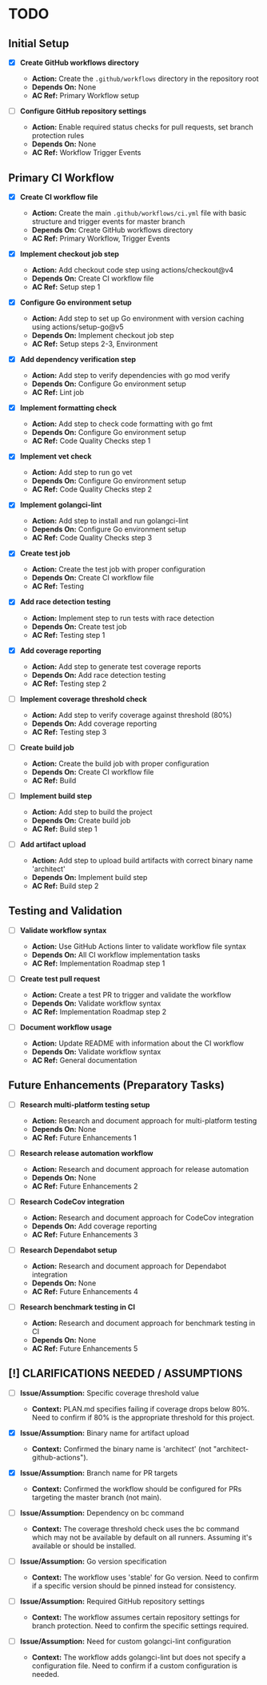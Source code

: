 # TODO

## Initial Setup

- [x] **Create GitHub workflows directory**
  - **Action:** Create the `.github/workflows` directory in the repository root
  - **Depends On:** None
  - **AC Ref:** Primary Workflow setup

- [ ] **Configure GitHub repository settings**
  - **Action:** Enable required status checks for pull requests, set branch protection rules
  - **Depends On:** None
  - **AC Ref:** Workflow Trigger Events

## Primary CI Workflow

- [x] **Create CI workflow file**
  - **Action:** Create the main `.github/workflows/ci.yml` file with basic structure and trigger events for master branch
  - **Depends On:** Create GitHub workflows directory
  - **AC Ref:** Primary Workflow, Trigger Events

- [x] **Implement checkout job step**
  - **Action:** Add checkout code step using actions/checkout@v4
  - **Depends On:** Create CI workflow file
  - **AC Ref:** Setup step 1

- [x] **Configure Go environment setup**
  - **Action:** Add step to set up Go environment with version caching using actions/setup-go@v5
  - **Depends On:** Implement checkout job step
  - **AC Ref:** Setup steps 2-3, Environment

- [x] **Add dependency verification step**
  - **Action:** Add step to verify dependencies with go mod verify
  - **Depends On:** Configure Go environment setup
  - **AC Ref:** Lint job

- [x] **Implement formatting check**
  - **Action:** Add step to check code formatting with go fmt
  - **Depends On:** Configure Go environment setup
  - **AC Ref:** Code Quality Checks step 1

- [x] **Implement vet check**
  - **Action:** Add step to run go vet
  - **Depends On:** Configure Go environment setup
  - **AC Ref:** Code Quality Checks step 2

- [x] **Implement golangci-lint**
  - **Action:** Add step to install and run golangci-lint
  - **Depends On:** Configure Go environment setup
  - **AC Ref:** Code Quality Checks step 3

- [x] **Create test job**
  - **Action:** Create the test job with proper configuration
  - **Depends On:** Create CI workflow file
  - **AC Ref:** Testing

- [x] **Add race detection testing**
  - **Action:** Implement step to run tests with race detection
  - **Depends On:** Create test job
  - **AC Ref:** Testing step 1

- [x] **Add coverage reporting**
  - **Action:** Add step to generate test coverage reports
  - **Depends On:** Add race detection testing
  - **AC Ref:** Testing step 2

- [ ] **Implement coverage threshold check**
  - **Action:** Add step to verify coverage against threshold (80%)
  - **Depends On:** Add coverage reporting
  - **AC Ref:** Testing step 3

- [ ] **Create build job**
  - **Action:** Create the build job with proper configuration
  - **Depends On:** Create CI workflow file
  - **AC Ref:** Build

- [ ] **Implement build step**
  - **Action:** Add step to build the project
  - **Depends On:** Create build job
  - **AC Ref:** Build step 1

- [ ] **Add artifact upload**
  - **Action:** Add step to upload build artifacts with correct binary name 'architect'
  - **Depends On:** Implement build step
  - **AC Ref:** Build step 2

## Testing and Validation

- [ ] **Validate workflow syntax**
  - **Action:** Use GitHub Actions linter to validate workflow file syntax
  - **Depends On:** All CI workflow implementation tasks
  - **AC Ref:** Implementation Roadmap step 1

- [ ] **Create test pull request**
  - **Action:** Create a test PR to trigger and validate the workflow
  - **Depends On:** Validate workflow syntax
  - **AC Ref:** Implementation Roadmap step 2

- [ ] **Document workflow usage**
  - **Action:** Update README with information about the CI workflow
  - **Depends On:** Validate workflow syntax
  - **AC Ref:** General documentation

## Future Enhancements (Preparatory Tasks)

- [ ] **Research multi-platform testing setup**
  - **Action:** Research and document approach for multi-platform testing
  - **Depends On:** None
  - **AC Ref:** Future Enhancements 1

- [ ] **Research release automation workflow**
  - **Action:** Research and document approach for release automation
  - **Depends On:** None
  - **AC Ref:** Future Enhancements 2

- [ ] **Research CodeCov integration**
  - **Action:** Research and document approach for CodeCov integration
  - **Depends On:** Add coverage reporting
  - **AC Ref:** Future Enhancements 3

- [ ] **Research Dependabot setup**
  - **Action:** Research and document approach for Dependabot integration
  - **Depends On:** None
  - **AC Ref:** Future Enhancements 4

- [ ] **Research benchmark testing in CI**
  - **Action:** Research and document approach for benchmark testing in CI
  - **Depends On:** None
  - **AC Ref:** Future Enhancements 5

## [!] CLARIFICATIONS NEEDED / ASSUMPTIONS

- [ ] **Issue/Assumption:** Specific coverage threshold value
  - **Context:** PLAN.md specifies failing if coverage drops below 80%. Need to confirm if 80% is the appropriate threshold for this project.

- [x] **Issue/Assumption:** Binary name for artifact upload
  - **Context:** Confirmed the binary name is 'architect' (not "architect-github-actions").

- [x] **Issue/Assumption:** Branch name for PR targets
  - **Context:** Confirmed the workflow should be configured for PRs targeting the master branch (not main).

- [ ] **Issue/Assumption:** Dependency on bc command
  - **Context:** The coverage threshold check uses the bc command which may not be available by default on all runners. Assuming it's available or should be installed.

- [ ] **Issue/Assumption:** Go version specification
  - **Context:** The workflow uses 'stable' for Go version. Need to confirm if a specific version should be pinned instead for consistency.

- [ ] **Issue/Assumption:** Required GitHub repository settings
  - **Context:** The workflow assumes certain repository settings for branch protection. Need to confirm the specific settings required.

- [ ] **Issue/Assumption:** Need for custom golangci-lint configuration
  - **Context:** The workflow adds golangci-lint but does not specify a configuration file. Need to confirm if a custom configuration is needed.